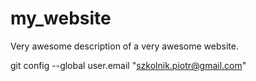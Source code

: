 # my_website
Very awesome description of a very awesome website.

git config --global user.email "szkolnik.piotr@gmail.com"
